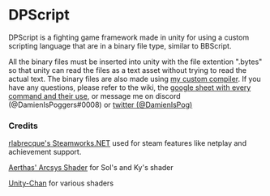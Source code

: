 # DPScript
DPScript is a fighting game framework made in unity for using a custom scripting language that are in a binary file type, similar to BBScript. 

All the binary files must be inserted into unity with the file extention ".bytes" so that unity can read the files as a text asset without trying to read the actual text.
The binary files are also made using [my custom compiler](https://github.com/DamienIsPoggers/DIPsConsoleCompiler). If you have any questions, please refer to the wiki, 
the [google sheet with every command and their use](https://docs.google.com/spreadsheets/d/1tsenywGRegMNGlr4dJ5UTUAQuX0iNdachFTczilzTGo/edit?usp=sharing), 
or message me on discord (@DamienIsPoggers#0008) or [twitter (@DamienIsPog)](https://www.twitter.com/DamienIsPog)


### Credits 
[rlabrecque's Steamworks.NET](https://github.com/rlabrecque/Steamworks.NET) used for steam features like netplay and achievement support.

[Aerthas' Arcsys Shader](https://github.com/Aerthas/UNITY-Arc-system-Works-Shader) for Sol's and Ky's shader

[Unity-Chan](https://github.com/unity3d-jp/UnityChanToonShaderVer2_Project) for various shaders
